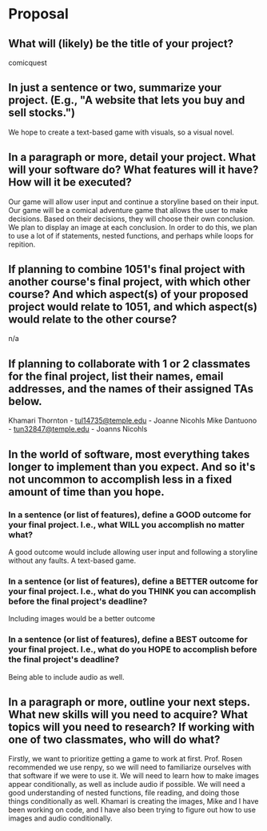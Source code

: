 # Proposal

## What will (likely) be the title of your project?

comicquest

## In just a sentence or two, summarize your project. (E.g., "A website that lets you buy and sell stocks.")

We hope to create a text-based game with visuals, so a visual novel. 

## In a paragraph or more, detail your project. What will your software do? What features will it have? How will it be executed?

Our game will allow user input and continue a storyline based on their input. Our game will be a comical adventure game that allows the user to make decisions.
Based on their decisions, they will choose their own conclusion. We plan to display an image at each conclusion. In order to do this, we  plan to use a lot of if statements, nested functions, and perhaps while loops for repition.

## If planning to combine 1051's final project with another course's final project, with which other course? And which aspect(s) of your proposed project would relate to 1051, and which aspect(s) would relate to the other course?

n/a

## If planning to collaborate with 1 or 2 classmates for the final project, list their names, email addresses, and the names of their assigned TAs below.

Khamari Thornton - tul14735@temple.edu - Joanne Nicohls
Mike Dantuono - tun32847@temple.edu - Joanns Nicohls

## In the world of software, most everything takes longer to implement than you expect. And so it's not uncommon to accomplish less in a fixed amount of time than you hope.

### In a sentence (or list of features), define a GOOD outcome for your final project. I.e., what WILL you accomplish no matter what?

A good outcome would include allowing user input and following a storyline without any faults. A text-based game.

### In a sentence (or list of features), define a BETTER outcome for your final project. I.e., what do you THINK you can accomplish before the final project's deadline?

Including images would be a better outcome

### In a sentence (or list of features), define a BEST outcome for your final project. I.e., what do you HOPE to accomplish before the final project's deadline?

Being able to include audio as well.

## In a paragraph or more, outline your next steps. What new skills will you need to acquire? What topics will you need to research? If working with one of two classmates, who will do what?

Firstly, we want to prioritize getting a game to work at first. Prof. Rosen recommended we use renpy, so we will need to familiarize ourselves with that software if we were to use it. We will need to learn how to make images appear conditionally, as well as include audio if possible. We will need a good understanding of nested functions, file reading, and doing those things conditionally as well.
Khamari is creating the images, Mike and I have been working on code, and I have also been trying to figure out how to use images and audio conditionally.
